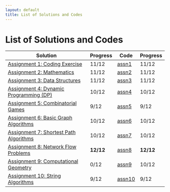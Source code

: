 ```yaml
---
layout: default
title: List of Solutions and Codes
---
```


# List of Solutions and Codes

| Solution                                        | Progress  | Code                                                                     | Progress  |
| ----------------------------------------------- | --------- | ------------------------------------------------------------------------ | --------- |
| [Assignment 1: Coding Exercise](assn1)          | 11/12     | [assn1](https://github.com/cai-lw/cs-97si-solutions/tree/master/assn1)   | 11/12     |
| [Assignment 2: Mathematics](assn2)              | 11/12     | [assn2](https://github.com/cai-lw/cs-97si-solutions/tree/master/assn2)   | 11/12     |
| [Assignment 3: Data Structures](assn3)          | 11/12     | [assn3](https://github.com/cai-lw/cs-97si-solutions/tree/master/assn3)   | 11/12     |
| [Assignment 4: Dynamic Programming (DP)](assn4) | 10/12     | [assn4](https://github.com/cai-lw/cs-97si-solutions/tree/master/assn4)   | 10/12     |
| [Assignment 5: Combinatorial Games](assn5)      | 9/12      | [assn5](https://github.com/cai-lw/cs-97si-solutions/tree/master/assn5)   | 9/12      |
| [Assignment 6: Basic Graph Algorithms](assn6)   | 10/12     | [assn6](https://github.com/cai-lw/cs-97si-solutions/tree/master/assn6)   | 10/12     |
| [Assignment 7: Shortest Path Algorithms](assn7) | 10/12     | [assn7](https://github.com/cai-lw/cs-97si-solutions/tree/master/assn7)   | 10/12     |
| [Assignment 8: Network Flow Problems](assn8)    | **12/12** | [assn8](https://github.com/cai-lw/cs-97si-solutions/tree/master/assn8)   | **12/12** |
| [Assignment 9: Computational Geometry](assn9)   | 0/12      | [assn9](https://github.com/cai-lw/cs-97si-solutions/tree/master/assn9)   | 10/12     |
| [Assignment 10: String Algorithms](assn10)      | 9/12      | [assn10](https://github.com/cai-lw/cs-97si-solutions/tree/master/assn10) | 9/12      |

